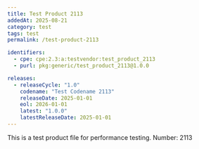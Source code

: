 ```yaml
---
title: Test Product 2113
addedAt: 2025-08-21
category: test
tags: test
permalink: /test-product-2113

identifiers:
  - cpe: cpe:2.3:a:testvendor:test_product_2113
  - purl: pkg:generic/test_product_2113@1.0.0

releases:
  - releaseCycle: "1.0"
    codename: "Test Codename 2113"
    releaseDate: 2025-01-01
    eol: 2026-01-01
    latest: "1.0.0"
    latestReleaseDate: 2025-01-01
---
```


This is a test product file for performance testing. Number: 2113
